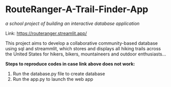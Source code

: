 # RouteRanger-A-Trail-Finder-App
_a school project of building an interactive database application_

Link: https://routeranger.streamlit.app/

This project aims to develop a collaborative community-based database using sql and streammlit, which stores and displays all hiking
trails across the United States for hikers, bikers, mountaineers and outdoor enthusiasts...


**Steps to reproduce codes in case link above does not work:**
1. Run the database.py file to create database
2. Run the app.py to launch the web app
